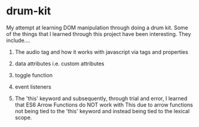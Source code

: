 # drum-kit

My attempt at learning DOM manipulation through doing a drum kit. Some of the things that I learned through this project have been interesting. They include....


1. The audio tag and how it works with javascript via tags and properties

2. data attributes i.e. custom attributes

3. toggle function

4. event listeners

5. The 'this' keyword and subsequently, through trial and error, I learned that ES6 Arrow Functions do NOT work with This due to arrow functions not being tied to the 'this' keyword and instead being tied to the lexical scope.
